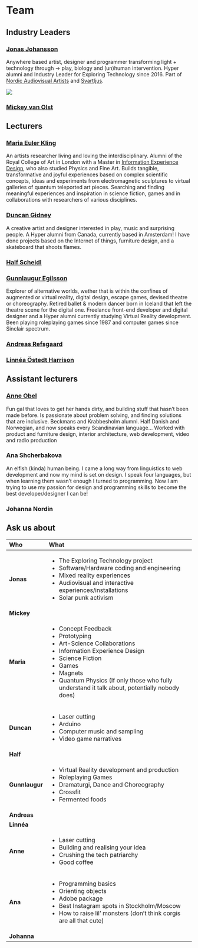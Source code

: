 # Team

## Industry Leaders

### [Jonas Johansson](https://jonasjohansson.se/)

Anywhere based artist, designer and programmer transforming light + technology through → play, biology and \(un\)human intervention. Hyper alumni and Industry Leader for Exploring Technology since 2016.  Part of [Nordic Audiovisual Artists](https://nava.community/) and [Svartljus](https://svartljus.se/).

![](../.gitbook/assets/jj-2.jpg)

### [Mickey van Olst](https://mickeyvanolst.com/)

## Lecturers

### [Maria Euler Kling](http://mariaeuler.com/)

An artists researcher living and loving the interdisciplinary. Alumni of the Royal College of Art in London with a Master in [Information Experience Design](https://www.rca.ac.uk/schools/school-of-communication/ied/), who also studied Physics and Fine Art. Builds tangible, transformative and joyful experiences based on complex scientific concepts, ideas and experiments from electromagnetic sculptures to virtual galleries of quantum teleported art pieces. Searching and finding meaningful experiences and inspiration in science fiction, games and in collaborations with researchers of various disciplines.

### [Duncan Gidney](https://duncangidney.com/)

A creative artist and designer interested in play, music and surprising people. A Hyper alumni from Canada, currently based in Amsterdam! I have done projects based on the Internet of things, furniture design, and a skateboard that shoots flames.

### [Half Scheidl](https://hscheidl.com/)

### [Gunnlaugur Egilsson](https://www.instagram.com/gunnlaugr/)

Explorer of alternative worlds, wether that is within the confines of augmented or virtual reality, digital design, escape games, devised theatre or choreography. Retired ballet & modern dancer born in Iceland that left the theatre scene for the digital one. Freelance front-end developer and digital designer and a Hyper alumni currently studying Virtual Reality development. Been playing roleplaying games since 1987 and computer games since Sinclair spectrum.

### [Andreas Refsgaard](https://andreasrefsgaard.dk/)

### [Linnéa Östedt Harrison](https://www.linkedin.com/in/linnea-harrison-4323552b/)

## Assistant lecturers

### [Anne Obel](https://www.instagram.com/annie.script4/)

Fun gal that loves to get her hands dirty, and building stuff that hasn’t been made before. Is passionate about problem solving, and finding solutions that are inclusive. Beckmans and Krabbesholm alumni. Half Danish and Norwegian, and now speaks every Scandinavian language… Worked with product and furniture design, interior architecture, web development, video and radio production

### Ana Shcherbakova

An elfish \(kinda\) human being. I came a long way from linguistics to web development and now my mind is set on design. I speak four languages, but when learning them wasn’t enough I turned to programming. Now I am trying to use my passion for design and programming skills to become the best developer/designer I can be!

### Johanna Nordin

## Ask us about

<table>
  <thead>
    <tr>
      <th style="text-align:left">Who</th>
      <th style="text-align:left">What</th>
    </tr>
  </thead>
  <tbody>
    <tr>
      <td style="text-align:left"><b>Jonas</b>
      </td>
      <td style="text-align:left">
        <ul>
          <li>The Exploring Technology project</li>
          <li>Software/Hardware coding and engineering</li>
          <li>Mixed reality experiences</li>
          <li>Audiovisual and interactive experiences/installations</li>
          <li>Solar punk activism</li>
        </ul>
      </td>
    </tr>
    <tr>
      <td style="text-align:left"><b>Mickey</b>
      </td>
      <td style="text-align:left"></td>
    </tr>
    <tr>
      <td style="text-align:left"><b>Maria</b>
      </td>
      <td style="text-align:left">
        <ul>
          <li>Concept Feedback</li>
          <li>Prototyping</li>
          <li>Art-Science Collaborations</li>
          <li>Information Experience Design</li>
          <li>Science Fiction</li>
          <li>Games</li>
          <li>Magnets</li>
          <li>Quantum Physics (If only those who fully understand it talk about, potentially
            nobody does)</li>
        </ul>
      </td>
    </tr>
    <tr>
      <td style="text-align:left"><b>Duncan</b>
      </td>
      <td style="text-align:left">
        <ul>
          <li>Laser cutting</li>
          <li>Arduino</li>
          <li>Computer music and sampling</li>
          <li>Video game narratives</li>
        </ul>
      </td>
    </tr>
    <tr>
      <td style="text-align:left"><b>Half</b>
      </td>
      <td style="text-align:left"></td>
    </tr>
    <tr>
      <td style="text-align:left"><b>Gunnlaugur</b>
      </td>
      <td style="text-align:left">
        <ul>
          <li>Virtual Reality development and production</li>
          <li>Roleplaying Games</li>
          <li>Dramaturgi, Dance and Choreography</li>
          <li>Crossfit</li>
          <li>Fermented foods</li>
        </ul>
      </td>
    </tr>
    <tr>
      <td style="text-align:left"><b>Andreas</b>
      </td>
      <td style="text-align:left"></td>
    </tr>
    <tr>
      <td style="text-align:left"><b>Linn&#xE9;a</b>
      </td>
      <td style="text-align:left"></td>
    </tr>
    <tr>
      <td style="text-align:left"><b>Anne</b>
      </td>
      <td style="text-align:left">
        <ul>
          <li>Laser cutting</li>
          <li>Building and realising your idea</li>
          <li>Crushing the tech patriarchy</li>
          <li>Good coffee</li>
        </ul>
      </td>
    </tr>
    <tr>
      <td style="text-align:left"><b>Ana</b>
      </td>
      <td style="text-align:left">
        <ul>
          <li>Programming basics</li>
          <li>Orienting objects</li>
          <li>Adobe package</li>
          <li>Best Instagram spots in Stockholm/Moscow</li>
          <li>How to raise lil&#x2019; monsters (don&#x2019;t think corgis are all that
            cute)</li>
        </ul>
      </td>
    </tr>
    <tr>
      <td style="text-align:left"><b>Johanna</b>
      </td>
      <td style="text-align:left"></td>
    </tr>
  </tbody>
</table>